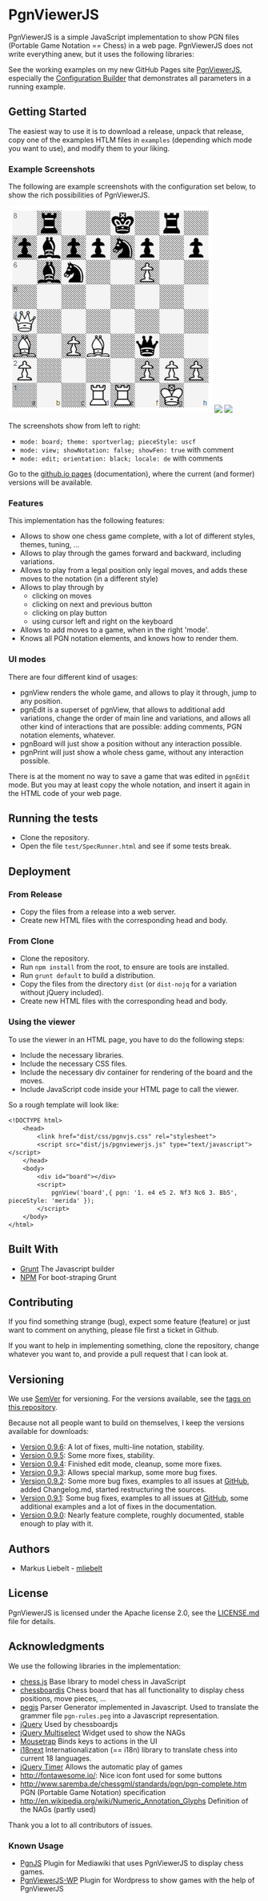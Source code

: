 # PgnViewerJS

PgnViewerJS is a simple JavaScript implementation to show PGN files (Portable Game Notation == Chess)
in a web page. PgnViewerJS does not write everything anew, but it uses the following libraries:


See the working examples on my new GitHub Pages site [PgnViewerJS](http://mliebelt.github.io/PgnViewerJS/), especially the [Configuration Builder](http://mliebelt.github.io/PgnViewerJS/docu/example/config.html) that demonstrates all parameters in a running example.
## Getting Started

The easiest way to use it is to download a release, unpack that release, copy one of the examples HTLM files in `examples` (depending which mode you want to use), and modify them to your liking.

### Example Screenshots

The following are example screenshots with the configuration set below, to show the rich possibilities of PgnViewerJS.

<img src="img/screenshots/sportverlag.png" style="text-align: top;"> <img src="img/screenshots/view-with-fen.png" width="250px" style="text-align: top"> <img src="img/screenshots/edit-variation.png" width="200px">

The screenshots show from left to right:

* `mode: board; theme: sportverlag; pieceStyle: uscf`
* `mode: view; showNotation: false; showFen: true` with comment
* `mode: edit; orientation: black; locale: de` with comments

Go to the [github.io pages](http://mliebelt.github.io/PgnViewerJS/) (documentation), where the current (and former) versions will be available.


### Features

This implementation has the following features:

* Allows to show one chess game complete, with a lot of different styles, themes, tuning, ...
* Allows to play through the games forward and backward, including variations.
* Allows to play from a legal position only legal moves, and adds these moves to the notation (in a different style)
* Allows to play through by
  * clicking on moves
  * clicking on next and previous button
  * clicking on play button
  * using cursor left and right on the keyboard
* Allows to add moves to a game, when in the right 'mode'.  
* Knows all PGN notation elements, and knows how to render them.  

### UI modes

There are four different kind of usages:

* pgnView renders the whole game, and allows to play it through, jump to any position.
* pgnEdit is a superset of pgnView, that allows to additional add variations,
change the order of main line and variations, and allows all other kind of
interactions that are possible: adding comments, PGN notation elements, whatever.
* pgnBoard will just show a position without any interaction possible.
* pgnPrint will just show a whole chess game, without any interaction possible.

There is at the moment no way to save a game that was edited in `pgnEdit` mode. But
you may at least copy the whole notation, and insert it again in the HTML code of
your web page.

## Running the tests

* Clone the repository.
* Open the file `test/SpecRunner.html` and see if some tests break.

## Deployment

### From Release

* Copy the files from a release into a web server.
* Create new HTML files with the corresponding head and body.

### From Clone

* Clone the repository.
* Run `npm install` from the root, to ensure are tools are installed.
* Run `grunt default` to build a distribution.
* Copy the files from the directory `dist` (or `dist-nojq` for a variation without jQuery included).
* Create new HTML files with the corresponding head and body.

### Using the viewer

To use the viewer in an HTML page, you have to do the following steps:

* Include the necessary libraries.
* Include the necessary CSS files.
* Include the necessary div container for rendering of the 
   board and the moves.
* Include JavaScript code inside your HTML page to call the viewer.
   
So a rough template will look like:

    <!DOCTYPE html>
        <head>
            <link href="dist/css/pgnvjs.css" rel="stylesheet">
            <script src="dist/js/pgnviewerjs.js" type="text/javascript"></script>
        </head>
        <body>
            <div id="board"></div>
            <script>
                pgnView('board',{ pgn: '1. e4 e5 2. Nf3 Nc6 3. Bb5', pieceStyle: 'merida' });
            </script>   
        </body>
    </html>

## Built With

* [Grunt](https://gruntjs.com/) The Javascript builder
* [NPM](https://www.npmjs.com/) For boot-straping Grunt

## Contributing

If you find something strange (bug), expect some feature (feature) or just want to comment on anything, please file first a ticket in Github.

If you want to help in implementing something, clone the repository, change whatever you want to, and provide a pull request that I can look at.

## Versioning

We use [SemVer](http://semver.org/) for versioning. For the versions available, see the [tags on this repository](https://github.com/mliebelt/PgnViewerJS/tags).

Because not all people want to build on themselves, I keep the versions available for downloads:

* [Version 0.9.6](https://s3.eu-central-1.amazonaws.com/pgnviewerjs/releases/PgnViewerJS-0.9.6.zip): A lot of fixes, multi-line notation, stability.
* [Version 0.9.5](https://s3.eu-central-1.amazonaws.com/pgnviewerjs/releases/PgnViewerJS-0.9.5.zip): Some more fixes, stability.
* [Version 0.9.4](https://s3.eu-central-1.amazonaws.com/pgnviewerjs/releases/PgnViewerJS-0.9.4.zip): Finished edit mode, cleanup, some more fixes.
* [Version 0.9.3](https://s3.eu-central-1.amazonaws.com/pgnviewerjs/releases/PgnViewerJS-0.9.3.zip): Allows special markup, some more bug fixes.
* [Version 0.9.2](https://s3.eu-central-1.amazonaws.com/pgnviewerjs/releases/PgnViewerJS-0.9.2.zip): Some more bug fixes, examples to all issues at [GitHub](https://github.com/mliebelt/PgnViewerJS/issues), added Changelog.md, started restructuring the sources.
* [Version 0.9.1](https://s3.eu-central-1.amazonaws.com/pgnviewerjs/releases/PgnViewerJS-0.9.1.zip): Some bug fixes, examples to all issues at [GitHub](https://github.com/mliebelt/PgnViewerJS/issues),
  some additional examples and a lot of fixes in the documentation.
* [Version 0.9.0](https://s3.eu-central-1.amazonaws.com/pgnviewerjs/releases/PgnViewerJS-0.9.0.zip): Nearly feature complete, roughly documented, stable enough to play with it.

## Authors

* Markus Liebelt - [mliebelt](https://github.com/mliebelt)

## License

PgnViewerJS is licensed under the Apache license 2.0, see the [LICENSE.md](LICENSE.md) file for details.

## Acknowledgments

We use the following libraries in the implementation:

* [chess.js](https://github.com/jhlywa/chess.js) Base library to model chess in JavaScript
* [chessboardjs](https://github.com/oakmac/chessboardjs) Chess board that has
 all functionality to display chess positions, move pieces, ...
* [pegjs](https://github.com/pegjs/pegjs) Parser Generator implemented in Javascript.
  Used to translate the grammer file `pgn-rules.peg` into a Javascript representation.
* [jQuery](https://jquery.com/) Used by chessboardjs
* [jQuery Multiselect](http://www.erichynds.com/jquery/jquery-ui-multiselect-widget/) Widget used to show the NAGs
* [Mousetrap](https://craig.is/killing/mice) Binds keys to actions in the UI
* [i18next](https://www.i18next.com/) Internationalization (== i18n) library to translate chess into current 18 languages.
* [jQuery Timer](http://jchavannes.com/jquery-timer) Allows the automatic play of games
* http://fontawesome.io/: Nice icon font used for some buttons
* http://www.saremba.de/chessgml/standards/pgn/pgn-complete.htm PGN (Portable Game Notation) specification
* http://en.wikipedia.org/wiki/Numeric_Annotation_Glyphs Definition of the NAGs (partly used)

Thank you a lot to all contributors of issues.

### Known Usage

* [PgnJS](https://github.com/xeyownt/mwpgnjs) Plugin for Mediawiki that uses PgnViewerJS to display  chess games.
* [PgnViewerJS-WP](https://github.com/mliebelt/PgnViewerJS-WP) Plugin for Wordpress to show games with the help of PgnViewerJS
